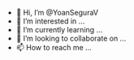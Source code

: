 - 👋 Hi, I’m @YoanSeguraV
- 👀 I’m interested in ...
- 🌱 I’m currently learning ...
- 💞️ I’m looking to collaborate on ...
- 📫 How to reach me ...

<!---
YoanSeguraV/YoanSeguraV is a ✨ special ✨ repository because its `README.md` (this file) appears on your GitHub profile.
You can click the Preview link to take a look at your changes.
--->

